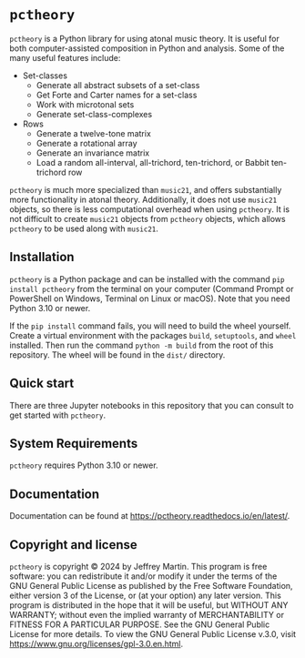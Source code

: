 # `pctheory`
`pctheory` is a Python library for using atonal music theory. It is useful for both computer-assisted composition in Python and analysis. Some of the many useful features include:
- Set-classes
    - Generate all abstract subsets of a set-class
    - Get Forte and Carter names for a set-class
    - Work with microtonal sets
    - Generate set-class-complexes
- Rows
    - Generate a twelve-tone matrix
    - Generate a rotational array
    - Generate an invariance matrix
    - Load a random all-interval, all-trichord, ten-trichord, or Babbit ten-trichord row
    
`pctheory` is much more specialized than `music21`, and offers substantially more functionality in atonal theory. Additionally, it does not use `music21` objects, so there is less computational overhead when using `pctheory`. It is not difficult to create `music21` objects from `pctheory` objects, which allows `pctheory` to be used along with `music21`.

## Installation
`pctheory` is a Python package and can be installed with the command `pip install pctheory` from the terminal on your computer (Command Prompt or PowerShell on Windows, Terminal on Linux or macOS). Note that you need Python 3.10 or newer.

If the `pip install` command fails, you will need to build the wheel yourself. Create a virtual environment with the packages `build`, `setuptools`, and `wheel` installed. Then run the command `python -m build` from the root of this repository. The wheel will be found in the `dist/` directory.

## Quick start
There are three Jupyter notebooks in this repository that you can consult to get started with `pctheory`.

## System Requirements
`pctheory` requires Python 3.10 or newer.

## Documentation
Documentation can be found at https://pctheory.readthedocs.io/en/latest/.

## Copyright and license
`pctheory` is copyright © 2024 by Jeffrey Martin. This program is free software: you can redistribute it and/or modify it under the terms of the GNU General Public License as published by the Free Software Foundation, either version 3 of the License, or (at your option) any later version. This program is distributed in the hope that it will be useful, but WITHOUT ANY WARRANTY; without even the implied warranty of MERCHANTABILITY or FITNESS FOR A PARTICULAR PURPOSE. See the GNU General Public License for more details. To view the GNU General Public License v.3.0, visit https://www.gnu.org/licenses/gpl-3.0.en.html.